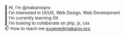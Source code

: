 👋 Hi, I’m @makarovpro<br>
👀 I’m interested in UI/UX, Web Design, Web Development<br>
🌱 I’m currently learning Git<br>
💞️ I’m looking to collaborate on php, js, css<br>
📫 How to reach me eugene@makarov.pro<br>

<!---
makarovpro/makarovpro is a ✨ special ✨ repository because its `README.md` (this file) appears on your GitHub profile.
You can click the Preview link to take a look at your changes.
--->
